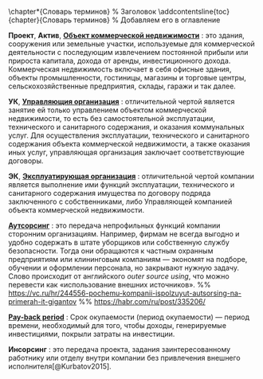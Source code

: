 \chapter*{Словарь терминов}             % Заголовок
\addcontentsline{toc}{chapter}{Словарь терминов}  % Добавляем его в оглавление

**Проект**, **Актив**, [**Объект коммерческой недвижимости**](https://ru.wikipedia.org/wiki/Коммерческая_недвижимость) :  это здания, сооружения или земельные участки, используемые для коммерческой деятельности с последующим извлечением постоянной прибыли или прироста капитала, дохода от аренды, инвестиционного дохода. Коммерческая недвижимость включает в себя офисные здания, объекты промышленности, гостиницы, магазины и торговые центры, сельскохозяйственные предприятия, склады, гаражи и так далее.

**УК**, [**Управляющия организация**](https://ru.wikipedia.org/wiki/Управляющая_организация) :  отличительной чертой является занятие ей только управлением объектом коммерческой недвижимости, то есть без самостоятельной эксплуатации, технического и санитарного содержания, и оказания коммунальных услуг. Для осуществления эксплуатации, технического и санитарного содержания объекта коммерческой недвижимости, а также оказания иных услуг, управляющая организация заключает соответствующие договоры.

**ЭК**, [**Эксплуатирующая организация**](https://www.consultant.ru/document/cons_doc_LAW_51040/8531126e5f632762e7d7a88d4f684fc1a153faef/) : отличительной чертой компании является выполнение ими функций эксплуатации, технического и санитарного содержания имущества по договору подряда заключенного с собственниками, либо Управляющей компанией объекта коммерческой недвижимости.

[**Аутсорсинг**](https://ru.wikipedia.org/wiki/Аутсорсинг) : это передача непрофильных функций компании сторонним организациям. Например, фирмам не всегда выгодно и удобно содержать в штате уборщиков или собственную службу безопасности. Тогда они обращаются к частным охранным предприятиям или клининговым компаниям — экономят на подборе, обучении и оформлении персонала, но закрывают нужную задачу. Слово происходит от английского *outer source using*, что можно перевести как «использование внешних источников».
%% https://vc.ru/hr/244556-pochemu-kompanii-ispolzuyut-autsorsing-na-primerah-it-gigantov
%% https://habr.com/ru/post/335206/

[**Pay-back period**](https://ru.wikipedia.org/wiki/Срок_окупаемости) : Срок окупаемости (период окупаемости) — период времени, необходимый для того, чтобы доходы, генерируемые инвестициями, покрыли затраты на инвестиции.

**Инсорсинг** : это передача проекта, задания заинтересованному работнику или отделу внутри компании без привлечения внешнего исполнителя[@Kurbatov2015].